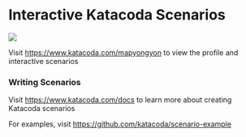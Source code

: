# Interactive Katacoda Scenarios

[![](http://shields.katacoda.com/katacoda/mapyongyon/count.svg)](https://www.katacoda.com/mapyongyon "Get your profile on Katacoda.com")

Visit https://www.katacoda.com/mapyongyon to view the profile and interactive scenarios

### Writing Scenarios
Visit https://www.katacoda.com/docs to learn more about creating Katacoda scenarios

For examples, visit https://github.com/katacoda/scenario-example

